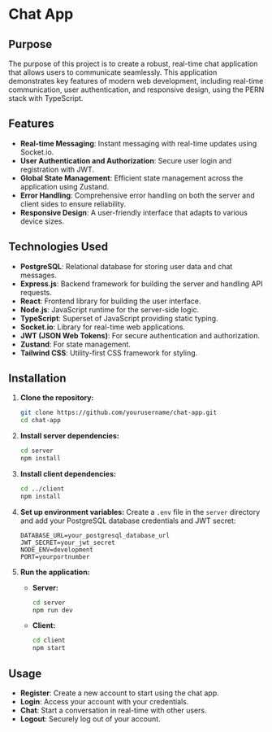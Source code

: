 # Chat App

## Purpose

The purpose of this project is to create a robust, real-time chat application that allows users to communicate seamlessly. This application demonstrates key features of modern web development, including real-time communication, user authentication, and responsive design, using the PERN stack with TypeScript.

## Features

- **Real-time Messaging**: Instant messaging with real-time updates using Socket.io.
- **User Authentication and Authorization**: Secure user login and registration with JWT.
- **Global State Management**: Efficient state management across the application using Zustand.
- **Error Handling**: Comprehensive error handling on both the server and client sides to ensure reliability.
- **Responsive Design**: A user-friendly interface that adapts to various device sizes.

## Technologies Used

- **PostgreSQL**: Relational database for storing user data and chat messages.
- **Express.js**: Backend framework for building the server and handling API requests.
- **React**: Frontend library for building the user interface.
- **Node.js**: JavaScript runtime for the server-side logic.
- **TypeScript**: Superset of JavaScript providing static typing.
- **Socket.io**: Library for real-time web applications.
- **JWT (JSON Web Tokens)**: For secure authentication and authorization.
- **Zustand**: For state management.
- **Tailwind CSS**: Utility-first CSS framework for styling.

## Installation

1. **Clone the repository:**

   ```bash
   git clone https://github.com/yourusername/chat-app.git
   cd chat-app
   ```

2. **Install server dependencies:**

   ```bash
   cd server
   npm install
   ```

3. **Install client dependencies:**

   ```bash
   cd ../client
   npm install
   ```

4. **Set up environment variables:**
   Create a `.env` file in the `server` directory and add your PostgreSQL database credentials and JWT secret:

   ```env
   DATABASE_URL=your_postgresql_database_url
   JWT_SECRET=your_jwt_secret
   NODE_ENV=development
   PORT=yourportnumber
   ```

5. **Run the application:**
   - **Server:**
     ```bash
     cd server
     npm run dev
     ```
   - **Client:**
     ```bash
     cd client
     npm start
     ```

## Usage

- **Register**: Create a new account to start using the chat app.
- **Login**: Access your account with your credentials.
- **Chat**: Start a conversation in real-time with other users.
- **Logout**: Securely log out of your account.
